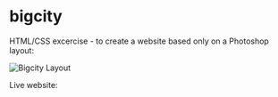 # bigcity

HTML/CSS excercise - to create a website based only on a Photoshop layout:

![Bigcity Layout](/layout.png)

Live website:

